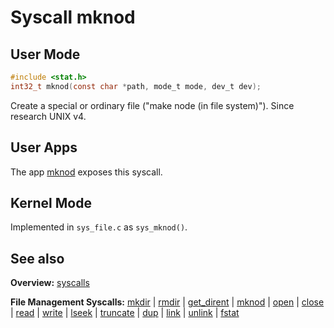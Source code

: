 # Syscall mknod

## User Mode

```C
#include <stat.h>
int32_t mknod(const char *path, mode_t mode, dev_t dev);
```

Create a special or ordinary file ("make node (in file system)"). Since research UNIX v4.

## User Apps

The app [mknod](../../userspace/bin/mknod.md) exposes this syscall.

## Kernel Mode

Implemented in `sys_file.c` as `sys_mknod()`. 

## See also

**Overview:** [syscalls](syscalls.md)

**File Management Syscalls:** [mkdir](mkdir.md) | [rmdir](rmdir.md) | [get_dirent](get_dirent.md) | [mknod](mknod.md) | [open](open.md) | [close](close.md) | [read](read.md) | [write](write.md) | [lseek](lseek.md) | [truncate](truncate.md) | [dup](dup.md) | [link](link.md) | [unlink](unlink.md) | [fstat](fstat.md)

